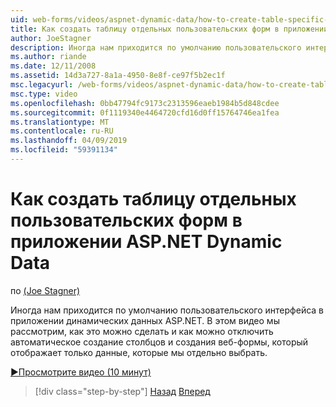 ```yaml
---
uid: web-forms/videos/aspnet-dynamic-data/how-to-create-table-specific-custom-forms-in-an-aspnet-dynamic-data-application
title: Как создать таблицу отдельных пользовательских форм в приложении ASP.NET Dynamic Data | Документация Майкрософт
author: JoeStagner
description: Иногда нам приходится по умолчанию пользовательского интерфейса в приложении динамических данных ASP.NET. В этом видео вы узнаете, как это можно сделать, и как мы можем отключить...
ms.author: riande
ms.date: 12/11/2008
ms.assetid: 14d3a727-8a1a-4950-8e8f-ce97f5b2ec1f
msc.legacyurl: /web-forms/videos/aspnet-dynamic-data/how-to-create-table-specific-custom-forms-in-an-aspnet-dynamic-data-application
msc.type: video
ms.openlocfilehash: 0bb47794fc9173c2313596eaeb1984b5d848cdee
ms.sourcegitcommit: 0f1119340e4464720cfd16d0ff15764746ea1fea
ms.translationtype: MT
ms.contentlocale: ru-RU
ms.lasthandoff: 04/09/2019
ms.locfileid: "59391134"
---
```

# <a name="how-to-create-table-specific-custom-forms-in-an-aspnet-dynamic-data-application"></a>Как создать таблицу отдельных пользовательских форм в приложении ASP.NET Dynamic Data

по [(Joe Stagner)](https://github.com/JoeStagner)

Иногда нам приходится по умолчанию пользовательского интерфейса в приложении динамических данных ASP.NET. В этом видео мы рассмотрим, как это можно сделать и как можно отключить автоматическое создание столбцов и создания веб-формы, который отображает только данные, которые мы отдельно выбрать.

[&#9654;Просмотрите видео (10 минут)](https://channel9.msdn.com/Blogs/ASP-NET-Site-Videos/how-to-create-table-specific-custom-forms-in-an-aspnet-dynamic-data-application)

> [!div class="step-by-step"]
> [Назад](how-to-remove-columns-from-your-dynamicdata-data-grids.md)
> [Вперед](aspnet-dynamic-data-custom-form-formatting.md)
